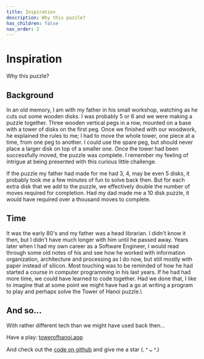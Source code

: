 ```yaml
---
title: Inspiration
description: Why this puzzle?
has_children: false
nav_order: 2
---
```


# Inspiration
Why this puzzle?
## Background

In an old memory, I am with my father in his small workshop, watching as he cuts out some wooden disks. I was probably 5 or 6 and we were making a puzzle together. Three wooden vertical pegs in a row, mounted on a base with a tower of disks on the first peg. Once we finished with our woodwork, he explained the rules to me; I had to move the whole tower, one piece at a time, from one peg to another. I could use the spare peg, but should never place a larger disk on top of a smaller one. Once the tower had been successfully moved, the puzzle was complete. I remember my feeling of intrigue at being presented with this curious little challenge.

If the puzzle my father had made for me had 3, 4, may be even 5 disks, it probably took me a few minutes of fun to solve back then. But for each extra disk that we add to the puzzle, we effectively double the number of moves required for completion. Had my dad made me a 10 disk puzzle, it would have required over a thousand moves to complete.


## Time

It was the early 80's and my father was a head librarian. I didn't know it then, but I didn't have much longer with him until he passed away. Years later when I had my own career as a Software Engineer, I would read through some old notes of his and see how he worked with information organization, architecture and processing as I do now, but still mostly with paper instead of silicon. Most touching was to be reminded of how he had started a course in computer programming in his last years. If he had had more time, we could have learned to code together. Had we done that, I like to imagine that at some point we might have had a go at writing a program to play and perhaps solve the Tower of Hanoi puzzle.\


## And so...

With rather different tech than we might have used back then...

Have a play: [towerofhanoi.app](https://towerofhanoi.app)

And check out the [code on github](https://github.com/justinphilpott/towerofhanoi) and give me a star (. ❛ ᴗ ❛.)

